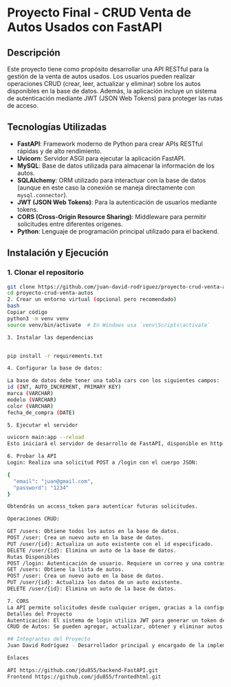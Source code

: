 # Proyecto Final - CRUD Venta de Autos Usados con FastAPI

## Descripción
Este proyecto tiene como propósito desarrollar una API RESTful para la gestión de la venta de autos usados. Los usuarios pueden realizar operaciones CRUD (crear, leer, actualizar y eliminar) sobre los autos disponibles en la base de datos. Además, la aplicación incluye un sistema de autenticación mediante JWT (JSON Web Tokens) para proteger las rutas de acceso.

## Tecnologías Utilizadas
- **FastAPI**: Framework moderno de Python para crear APIs RESTful rápidas y de alto rendimiento.
- **Uvicorn**: Servidor ASGI para ejecutar la aplicación FastAPI.
- **MySQL**: Base de datos utilizada para almacenar la información de los autos.
- **SQLAlchemy**: ORM utilizado para interactuar con la base de datos (aunque en este caso la conexión se maneja directamente con `mysql.connector`).
- **JWT (JSON Web Tokens)**: Para la autenticación de usuarios mediante tokens.
- **CORS (Cross-Origin Resource Sharing)**: Middleware para permitir solicitudes entre diferentes orígenes.
- **Python**: Lenguaje de programación principal utilizado para el backend.

## Instalación y Ejecución

### 1. Clonar el repositorio
```bash
git clone https://github.com/juan-david-rodriguez/proyecto-crud-venta-autos.git
cd proyecto-crud-venta-autos
2. Crear un entorno virtual (opcional pero recomendado)
bash
Copiar código
python3 -m venv venv
source venv/bin/activate  # En Windows usa `venv\Scripts\activate`

3. Instalar las dependencias


pip install -r requirements.txt

4. Configurar la base de datos:

La base de datos debe tener una tabla cars con los siguientes campos:
id (INT, AUTO_INCREMENT, PRIMARY KEY)
marca (VARCHAR)
modelo (VARCHAR)
color (VARCHAR)
fecha_de_compra (DATE)

5. Ejecutar el servidor

uvicorn main:app --reload
Esto iniciará el servidor de desarrollo de FastAPI, disponible en http://127.0.0.1:8000.

6. Probar la API
Login: Realiza una solicitud POST a /login con el cuerpo JSON:

{
  "email": "juan@gmail.com",
  "password": "1234"
}

Obtendrás un access_token para autenticar futuras solicitudes.

Operaciones CRUD:

GET /users: Obtiene todos los autos en la base de datos.
POST /user: Crea un nuevo auto en la base de datos.
PUT /user/{id}: Actualiza un auto existente con el id especificado.
DELETE /user/{id}: Elimina un auto de la base de datos.
Rutas Disponibles
POST /login: Autenticación de usuario. Requiere un correo y una contraseña.
GET /users: Obtiene la lista de autos.
POST /user: Crea un nuevo auto en la base de datos.
PUT /user/{id}: Actualiza los datos de un auto existente.
DELETE /user/{id}: Elimina un auto de la base de datos.

7. CORS
La API permite solicitudes desde cualquier origen, gracias a la configuración de CORS.
Detalles del Proyecto
Autenticación: El sistema de login utiliza JWT para generar un token de acceso, que se debe incluir en los encabezados de las solicitudes como Authorization: Bearer <token>.
CRUD de Autos: Se pueden agregar, actualizar, obtener y eliminar autos de la base de datos. Los datos de los autos incluyen marca, modelo, color y fecha_de_compra.

## Integrantes del Proyecto
Juan David Rodríguez - Desarrollador principal y encargado de la implementación del backend y creacion y coneccion del frontend con el backend, la conexión a la base de datos y la autenticación con JWT.

Enlaces

API https://github.com/jdu855/backend-FastAPI.git
Frontend https://github.com/jdu855/frontedhtml.git
